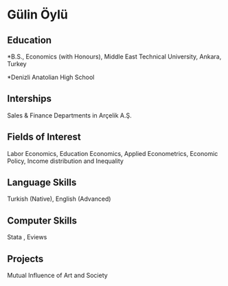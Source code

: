 Gülin Öylü
==========


Education
---------

*B.S., Economics (with Honours), Middle East Technical University, Ankara, Turkey

*Denizli Anatolian High School 

Interships
----------
Sales & Finance Departments in Arçelik A.Ş.  


Fields of Interest
-----------------
Labor Economics, Education Economics, Applied Econometrics, Economic Policy, Income distribution and Inequality


Language Skills
---------------
Turkish (Native), English (Advanced)


Computer Skills
---------------
Stata , Eviews


Projects 
--------
Mutual Influence of Art and Society 

